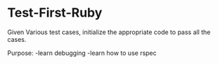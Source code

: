 Test-First-Ruby
===============

Given Various test cases, initialize the appropriate code to pass all the cases.

Purpose:
-learn debugging
-learn how to use rspec

